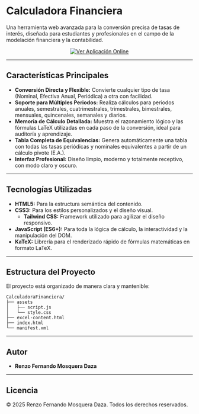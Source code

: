 # Calculadora Financiera

Una herramienta web avanzada para la conversión precisa de tasas de interés, diseñada para estudiantes y profesionales en el campo de la modelación financiera y la contabilidad.

<p align="center">
  <a href="https://renzofernando.github.io/CalculadoraFinanciera" target="_blank">
    <img src="https://img.shields.io/badge/Ver_Aplicación-Online-10B981?style=for-the-badge&logo=vercel&logoColor=white" alt="Ver Aplicación Online">
  </a>
</p>

---

## Características Principales

- **Conversión Directa y Flexible:** Convierte cualquier tipo de tasa (Nominal, Efectiva Anual, Periódica) a otra con facilidad.
- **Soporte para Múltiples Periodos:** Realiza cálculos para periodos anuales, semestrales, cuatrimestrales, trimestrales, bimestrales, mensuales, quincenales, semanales y diarios.
- **Memoria de Cálculo Detallada:** Muestra el razonamiento lógico y las fórmulas LaTeX utilizadas en cada paso de la conversión, ideal para auditoría y aprendizaje.
- **Tabla Completa de Equivalencias:** Genera automáticamente una tabla con todas las tasas periódicas y nominales equivalentes a partir de un cálculo pivote (E.A.).
- **Interfaz Profesional:** Diseño limpio, moderno y totalmente receptivo, con modo claro y oscuro.

---

## Tecnologías Utilizadas

- **HTML5:** Para la estructura semántica del contenido.
- **CSS3:** Para los estilos personalizados y el diseño visual.
  - **Tailwind CSS:** Framework utilizado para agilizar el diseño responsivo.
- **JavaScript (ES6+):** Para toda la lógica de cálculo, la interactividad y la manipulación del DOM.
- **KaTeX:** Librería para el renderizado rápido de fórmulas matemáticas en formato LaTeX.

---

## Estructura del Proyecto

El proyecto está organizado de manera clara y mantenible:

```
CalculadoraFinanciera/
├── assets
│   ├── script.js
│   └── style.css
├── excel-content.html
├── index.html
└── manifest.xml
```

---

## Autor

* **Renzo Fernando Mosquera Daza**

---

## Licencia

© 2025 Renzo Fernando Mosquera Daza. Todos los derechos reservados.
